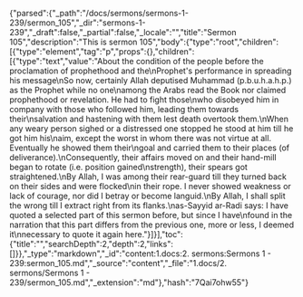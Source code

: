 {"parsed":{"_path":"/docs/sermons/sermons-1-239/sermon_105","_dir":"sermons-1-239","_draft":false,"_partial":false,"_locale":"","title":"Sermon 105","description":"This is sermon 105","body":{"type":"root","children":[{"type":"element","tag":"p","props":{},"children":[{"type":"text","value":"About the condition of the people before the proclamation of prophethood and the\nProphet's performance in spreading his message\nSo now, certainly Allah deputised Muhammad (p.b.u.h.a.h.p.) as the Prophet while no one\namong the Arabs read the Book nor claimed prophethood or revelation. He had to fight those\nwho disobeyed him in company with those who followed him, leading them towards their\nsalvation and hastening with them lest death overtook them.\nWhen any weary person sighed or a distressed one stopped he stood at him till he got him his\naim, except the worst in whom there was not virtue at all. Eventually he showed them their\ngoal and carried them to their places (of deliverance).\nConsequently, their affairs moved on and their hand-mill began to rotate (i.e. position gained\nstrength), their spears got straightened.\nBy Allah, I was among their rear-guard till they turned back on their sides and were flocked\nin their rope. I never showed weakness or lack of courage, nor did I betray or become languid.\nBy Allah, I shall split the wrong till I extract right from its flanks.\nas-Sayyid ar-Radi says: I have quoted a selected part of this sermon before, but since I have\nfound in the narration that this part differs from the previous one, more or less, I deemed it\nnecessary to quote it again here."}]}],"toc":{"title":"","searchDepth":2,"depth":2,"links":[]}},"_type":"markdown","_id":"content:1.docs:2. sermons:Sermons 1 - 239:sermon_105.md","_source":"content","_file":"1.docs/2. sermons/Sermons 1 - 239/sermon_105.md","_extension":"md"},"hash":"7Qai7ohw55"}